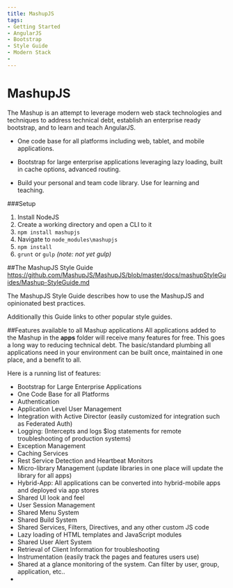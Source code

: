 ```yaml
---
title: MashupJS
tags:
- Getting Started 
- AngularJS
- Bootstrap
- Style Guide
- Modern Stack
- 
---
```


MashupJS
========
The Mashup is an attempt to leverage modern web stack technologies and techniques to address technical debt, establish an enterprise ready bootstrap, and to learn and teach AngularJS.

- One code base for all platforms including web, tablet, and mobile applications.

- Bootstrap for large enterprise applications leveraging lazy loading, built in cache options, advanced routing.

- Build your personal and team code library. Use for learning and teaching.


###Setup

 1. Install NodeJS
 2. Create a working directory and open a CLI to it
 3.  `npm install mashupjs`
 4. Navigate to `node_modules\mashupjs`
 5. `npm install`
 6. `grunt` or `gulp` *(note: not yet gulp)*




##The MashupJS Style Guide
https://github.com/MashupJS/MashupJS/blob/master/docs/mashupStyleGuides/Mashup-StyleGuide.md

The MashupJS Style Guide describes how to use the MashupJS and opinionated best practices.

Additionally this Guide links to other popular style guides.


##Features available to all Mashup applications
All applications added to the Mashup in the **apps** folder will receive many features for free.  This goes a long way to reducing technical debt.  The basic/standard plumbing all applications need in your environment can be built once, maintained in one place, and a benefit to all.

Here is a running list of features:

 - Bootstrap for Large Enterprise Applications
 - One Code Base for all Platforms
 - Authentication
 - Application Level User Management
 - Integration with Active Director (easily customized for integration such as Federated Auth)
 - Logging:  (Intercepts and logs $log statements for remote troubleshooting of production systems)
 - Exception Management
 - Caching Services
 - Rest Service Detection and Heartbeat Monitors
 -  Micro-library Management (update libraries in one place will update the library for all apps)
 - Hybrid-App: All applications can be converted into hybrid-mobile apps and deployed via app stores
 - Shared UI look and feel
 - User Session Management
 - Shared Menu System
 - Shared Build System
 - Shared Services, Filters, Directives, and any other custom JS code
 - Lazy loading of HTML templates and JavaScript modules
 - Shared User Alert System
 - Retrieval of Client Information for troubleshooting
 - Instrumentation (easily track the pages and features users use)
 - Shared at a glance monitoring of the system.  Can filter by user, group, application, etc..
 - 


